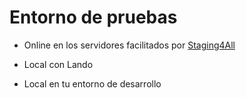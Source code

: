 # Entorno de pruebas

- Online en los servidores facilitados por [Staging4All](https:/staging4all.com)

- Local con Lando

- Local en tu entorno de desarrollo
